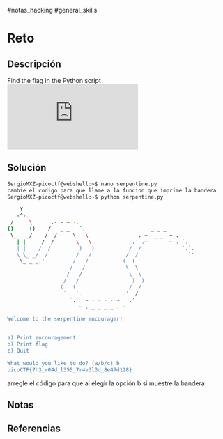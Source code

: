#notas_hacking #general_skills
# Reto
## Descripción
Find the flag in the Python script![Download Python script](https://artifacts.picoctf.net/c/37/serpentine.py)
## Solución
```bash
SergioMXZ-picoctf@webshell:~$ nano serpentine.py 
cambie el codigo para que llame a la funcion que imprime la bandera
SergioMXZ-picoctf@webshell:~$ python serpentine.py 

    Y
  .-^-.
 /     \      .- ~ ~ -.
()     ()    /   _ _   `.                     _ _ _
 \_   _/    /  /     \   \                . ~  _ _  ~ .
   | |     /  /       \   \             .' .~       ~-. `.
   | |    /  /         )   )           /  /             `.`.
   \ \_ _/  /         /   /           /  /                `'
    \_ _ _.'         /   /           (  (
                    /   /             \  \
                   /   /               \  \
                  /   /                 )  )
                 (   (                 /  /
                  `.  `.             .'  /
                    `.   ~ - - - - ~   .'
                       ~ . _ _ _ _ . ~

Welcome to the serpentine encourager!


a) Print encouragement
b) Print flag
c) Quit

What would you like to do? (a/b/c) b
picoCTF{7h3_r04d_l355_7r4v3l3d_8e47d128}
```
arregle el código para que al elegir la opción b si muestre la bandera 
## Notas
## Referencias
